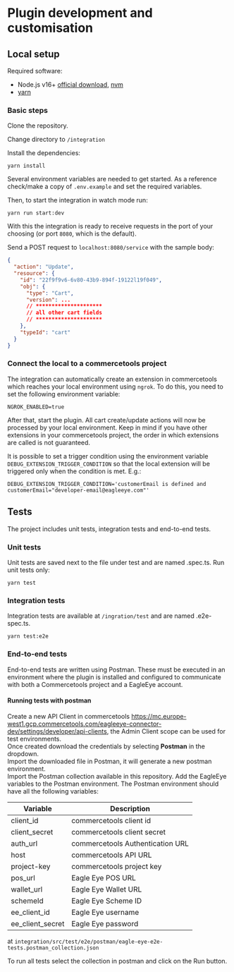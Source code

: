 # Plugin development and customisation

## Local setup

Required software:

- Node.js v16+ [official download](https://nodejs.org/en/download), [nvm](https://github.com/nvm-sh/nvm)
- [yarn](https://classic.yarnpkg.com/lang/en/docs/install/#mac-stable)

### Basic steps

Clone the repository.

Change directory to `/integration`

Install the dependencies:

```shell
yarn install
```

Several environment variables are needed to get started. As a reference check/make a copy of `.env.example` and
set the required variables.

Then, to start the integration in watch mode run:

```shell
yarn run start:dev
```

With this the integration is ready to receive requests in the port of your choosing (or port `8080`, which is
the default).

Send a POST request to `localhost:8080/service` with the sample body:

```json
{
  "action": "Update",
  "resource": {
    "id": "22f9f9v6-6v80-43b9-894f-19122l19f049",
    "obj": {
      "type": "Cart",
      "version": ...
      // *********************
      // all other cart fields
      // *********************
    },
    "typeId": "cart"
  }
}
```

### Connect the local to a commercetools project

The integration can automatically create an extension in commercetools which reaches your local environment
using `ngrok`.
To do this, you need to set the following environment variable:

```shell
NGROK_ENABLED=true
```

After that, start the plugin. All cart create/update actions will now be processed by your local environment. Keep
in mind if you have other extensions in your commercetools project, the order in which extensions are called is not
guaranteed.

It is possible to set a trigger condition using the environment variable `DEBUG_EXTENSION_TRIGGER_CONDITION` so that the
local extension will be triggered only when the condition is met.
E.g.:

```shell
DEBUG_EXTENSION_TRIGGER_CONDITION='customerEmail is defined and customerEmail="developer-email@eagleeye.com"'
```

## Tests

The project includes unit tests, integration tests and end-to-end tests.

### Unit tests

Unit tests are saved next to the file under test and are named <file-to-test>.spec.ts. Run unit tests only:

```shell
yarn test
```

### Integration tests

Integration tests are available at `/ingration/test` and are named <prefix>.e2e-spec.ts.

```shell
yarn test:e2e
```

### End-to-end tests

End-to-end tests are written using Postman. These must be executed in an environment where the plugin is installed and
configured to communicate with both a Commercetools project and a EagleEye account.

#### Running tests with postman

Create a new API Client in
commercetools https://mc.europe-west1.gcp.commercetools.com/eagleeye-connector-dev/settings/developer/api-clients, the
Admin Client scope can be used for test environments.  
Once created download the credentials by selecting **Postman** in the dropdown.  
Import the downloaded file in Postman, it will generate a new postman environment.  
Import the Postman collection available in this repository.
Add the EagleEye variables to the Postman environment. The Postman environment should have all the following variables:

| Variable         | Description                      |
|------------------|----------------------------------|
| client_id        | commercetools client id          |
| client_secret    | commercetools client secret      |
| auth_url         | commercetools Authentication URL |
| host             | commercetools API URL            |
| project-key      | commercetools project key        |
| pos_url          | Eagle Eye POS URL                |
| wallet_url       | Eagle Eye Wallet URL             |
| schemeId         | Eagle Eye Scheme ID              |
| ee_client_id     | Eagle Eye username               |
| ee_client_secret | Eagle Eye password               |

at `integration/src/test/e2e/postman/eagle-eye-e2e-tests.postman_collection.json`

To run all tests select the collection in postman and click on the Run button.